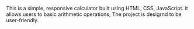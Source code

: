 This is a simple, responsive calculator built using HTML, CSS, JavaScript. 
it allows users to basic arithmetic operations, The project is desigrnd to be 
user-friendly.
